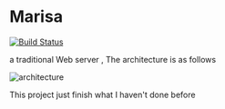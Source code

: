 # Marisa
[![Build Status](https://www.travis-ci.org/Nbsaw/Marisa.svg?branch=master)](https://www.travis-ci.org/Nbsaw/Marisa)

a traditional Web server , The architecture is as follows

![architecture](http://ordlnvdfx.bkt.clouddn.com/bio.png)

This project just finish what I haven't done before
